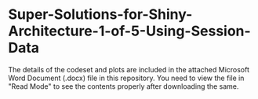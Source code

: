# Super-Solutions-for-Shiny-Architecture-1-of-5-Using-Session-Data

The details of the codeset and plots are included in the attached Microsoft Word Document (.docx) file in this repository. 
You need to view the file in "Read Mode" to see the contents properly after downloading the same.
